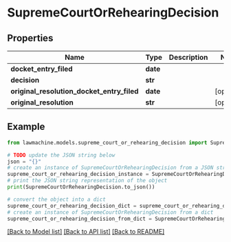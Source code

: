 # SupremeCourtOrRehearingDecision


## Properties

Name | Type | Description | Notes
------------ | ------------- | ------------- | -------------
**docket_entry_filed** | **date** |  | 
**decision** | **str** |  | 
**original_resolution_docket_entry_filed** | **date** |  | [optional] 
**original_resolution** | **str** |  | [optional] 

## Example

```python
from lawmachine.models.supreme_court_or_rehearing_decision import SupremeCourtOrRehearingDecision

# TODO update the JSON string below
json = "{}"
# create an instance of SupremeCourtOrRehearingDecision from a JSON string
supreme_court_or_rehearing_decision_instance = SupremeCourtOrRehearingDecision.from_json(json)
# print the JSON string representation of the object
print(SupremeCourtOrRehearingDecision.to_json())

# convert the object into a dict
supreme_court_or_rehearing_decision_dict = supreme_court_or_rehearing_decision_instance.to_dict()
# create an instance of SupremeCourtOrRehearingDecision from a dict
supreme_court_or_rehearing_decision_from_dict = SupremeCourtOrRehearingDecision.from_dict(supreme_court_or_rehearing_decision_dict)
```
[[Back to Model list]](../README.md#documentation-for-models) [[Back to API list]](../README.md#documentation-for-api-endpoints) [[Back to README]](../README.md)


